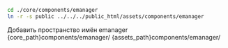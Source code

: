 ```bash
cd ./core/components/emanager
ln -r -s public ../../../public_html/assets/components/emanager
```

Добавить пространство имён
    emanager
    {core_path}components/emanager/
    {assets_path}components/emanager/

